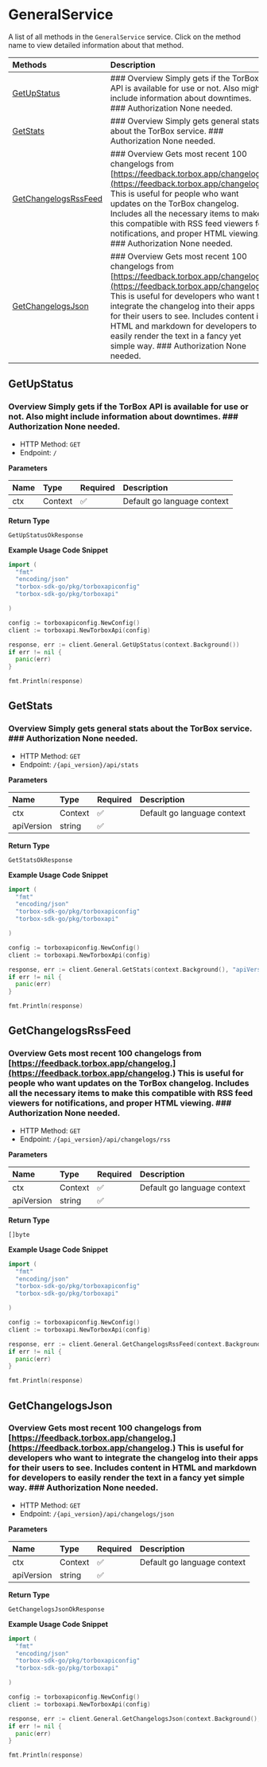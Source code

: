 # GeneralService

A list of all methods in the `GeneralService` service. Click on the method name to view detailed information about that method.

| Methods                                       | Description                                                                                                                                                                                                                                                                                                                                                                           |
| :-------------------------------------------- | :------------------------------------------------------------------------------------------------------------------------------------------------------------------------------------------------------------------------------------------------------------------------------------------------------------------------------------------------------------------------------------ |
| [GetUpStatus](#getupstatus)                   | ### Overview Simply gets if the TorBox API is available for use or not. Also might include information about downtimes. ### Authorization None needed.                                                                                                                                                                                                                                |
| [GetStats](#getstats)                         | ### Overview Simply gets general stats about the TorBox service. ### Authorization None needed.                                                                                                                                                                                                                                                                                       |
| [GetChangelogsRssFeed](#getchangelogsrssfeed) | ### Overview Gets most recent 100 changelogs from [https://feedback.torbox.app/changelog.](https://feedback.torbox.app/changelog.) This is useful for people who want updates on the TorBox changelog. Includes all the necessary items to make this compatible with RSS feed viewers for notifications, and proper HTML viewing. ### Authorization None needed.                      |
| [GetChangelogsJson](#getchangelogsjson)       | ### Overview Gets most recent 100 changelogs from [https://feedback.torbox.app/changelog.](https://feedback.torbox.app/changelog.) This is useful for developers who want to integrate the changelog into their apps for their users to see. Includes content in HTML and markdown for developers to easily render the text in a fancy yet simple way. ### Authorization None needed. |

## GetUpStatus

### Overview Simply gets if the TorBox API is available for use or not. Also might include information about downtimes. ### Authorization None needed.

- HTTP Method: `GET`
- Endpoint: `/`

**Parameters**

| Name | Type    | Required | Description                 |
| :--- | :------ | :------- | :-------------------------- |
| ctx  | Context | ✅       | Default go language context |

**Return Type**

`GetUpStatusOkResponse`

**Example Usage Code Snippet**

```go
import (
  "fmt"
  "encoding/json"
  "torbox-sdk-go/pkg/torboxapiconfig"
  "torbox-sdk-go/pkg/torboxapi"

)

config := torboxapiconfig.NewConfig()
client := torboxapi.NewTorboxApi(config)

response, err := client.General.GetUpStatus(context.Background())
if err != nil {
  panic(err)
}

fmt.Println(response)
```

## GetStats

### Overview Simply gets general stats about the TorBox service. ### Authorization None needed.

- HTTP Method: `GET`
- Endpoint: `/{api_version}/api/stats`

**Parameters**

| Name       | Type    | Required | Description                 |
| :--------- | :------ | :------- | :-------------------------- |
| ctx        | Context | ✅       | Default go language context |
| apiVersion | string  | ✅       |                             |

**Return Type**

`GetStatsOkResponse`

**Example Usage Code Snippet**

```go
import (
  "fmt"
  "encoding/json"
  "torbox-sdk-go/pkg/torboxapiconfig"
  "torbox-sdk-go/pkg/torboxapi"

)

config := torboxapiconfig.NewConfig()
client := torboxapi.NewTorboxApi(config)

response, err := client.General.GetStats(context.Background(), "apiVersion")
if err != nil {
  panic(err)
}

fmt.Println(response)
```

## GetChangelogsRssFeed

### Overview Gets most recent 100 changelogs from [https://feedback.torbox.app/changelog.](https://feedback.torbox.app/changelog.) This is useful for people who want updates on the TorBox changelog. Includes all the necessary items to make this compatible with RSS feed viewers for notifications, and proper HTML viewing. ### Authorization None needed.

- HTTP Method: `GET`
- Endpoint: `/{api_version}/api/changelogs/rss`

**Parameters**

| Name       | Type    | Required | Description                 |
| :--------- | :------ | :------- | :-------------------------- |
| ctx        | Context | ✅       | Default go language context |
| apiVersion | string  | ✅       |                             |

**Return Type**

`[]byte`

**Example Usage Code Snippet**

```go
import (
  "fmt"
  "encoding/json"
  "torbox-sdk-go/pkg/torboxapiconfig"
  "torbox-sdk-go/pkg/torboxapi"

)

config := torboxapiconfig.NewConfig()
client := torboxapi.NewTorboxApi(config)

response, err := client.General.GetChangelogsRssFeed(context.Background(), "apiVersion")
if err != nil {
  panic(err)
}

fmt.Println(response)
```

## GetChangelogsJson

### Overview Gets most recent 100 changelogs from [https://feedback.torbox.app/changelog.](https://feedback.torbox.app/changelog.) This is useful for developers who want to integrate the changelog into their apps for their users to see. Includes content in HTML and markdown for developers to easily render the text in a fancy yet simple way. ### Authorization None needed.

- HTTP Method: `GET`
- Endpoint: `/{api_version}/api/changelogs/json`

**Parameters**

| Name       | Type    | Required | Description                 |
| :--------- | :------ | :------- | :-------------------------- |
| ctx        | Context | ✅       | Default go language context |
| apiVersion | string  | ✅       |                             |

**Return Type**

`GetChangelogsJsonOkResponse`

**Example Usage Code Snippet**

```go
import (
  "fmt"
  "encoding/json"
  "torbox-sdk-go/pkg/torboxapiconfig"
  "torbox-sdk-go/pkg/torboxapi"

)

config := torboxapiconfig.NewConfig()
client := torboxapi.NewTorboxApi(config)

response, err := client.General.GetChangelogsJson(context.Background(), "apiVersion")
if err != nil {
  panic(err)
}

fmt.Println(response)
```
